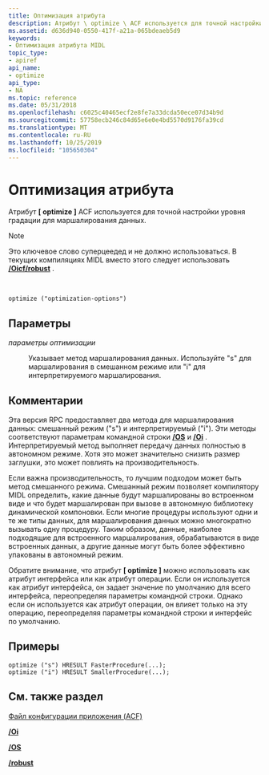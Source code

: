 ```yaml
---
title: Оптимизация атрибута
description: Атрибут \ optimize \ ACF используется для точной настройки уровня градации для маршалирования данных.
ms.assetid: d636d940-0550-417f-a21a-065bdeaeb5d9
keywords:
- Оптимизация атрибута MIDL
topic_type:
- apiref
api_name:
- optimize
api_type:
- NA
ms.topic: reference
ms.date: 05/31/2018
ms.openlocfilehash: c6025c40465ecf2e8fe7a33dcda50ece07d34b9d
ms.sourcegitcommit: 57758ecb246c84d65e6e0e4bd5570d9176fa39cd
ms.translationtype: MT
ms.contentlocale: ru-RU
ms.lasthandoff: 10/25/2019
ms.locfileid: "105650304"
---
```

# <a name="optimize-attribute"></a>Оптимизация атрибута

Атрибут **\[ optimize \]** ACF используется для точной настройки уровня градации для маршалирования данных.

> [!Note]  
> Это ключевое слово суперцеедед и не должно использоваться. В текущих компиляциях MIDL вместо этого следует использовать [**/Oicf**](-oi.md)[**/robust**](-robust.md) .

 

``` syntax
optimize ("optimization-options")
```

## <a name="parameters"></a>Параметры

<dl> <dt>

*параметры оптимизации* 
</dt> <dd>

Указывает метод маршалирования данных. Используйте "s" для маршалирования в смешанном режиме или "i" для интерпретируемого маршалирования.

</dd> </dl>

## <a name="remarks"></a>Комментарии

Эта версия RPC предоставляет два метода для маршалирования данных: смешанный режим ("s") и интерпретируемый ("i"). Эти методы соответствуют параметрам командной строки [**/OS**](-os.md) и [**/Oi**](-oi.md) . Интерпретируемый метод выполняет передачу данных полностью в автономном режиме. Хотя это может значительно снизить размер заглушки, это может повлиять на производительность.

Если важна производительность, то лучшим подходом может быть метод смешанного режима. Смешанный режим позволяет компилятору MIDL определить, какие данные будут маршалированы во встроенном виде и что будет маршалирован при вызове в автономную библиотеку динамической компоновки. Если многие процедуры используют одни и те же типы данных, для маршалирования данных можно многократно вызывать одну процедуру. Таким образом, данные, наиболее подходящие для встроенного маршалирования, обрабатываются в виде встроенных данных, а другие данные могут быть более эффективно упакованы в автономный режим.

Обратите внимание, что атрибут **\[ optimize \]** можно использовать как атрибут интерфейса или как атрибут операции. Если он используется как атрибут интерфейса, он задает значение по умолчанию для всего интерфейса, переопределяя параметры командной строки. Однако если он используется как атрибут операции, он влияет только на эту операцию, переопределяя параметры командной строки и интерфейс по умолчанию.

## <a name="examples"></a>Примеры

``` syntax
optimize ("s") HRESULT FasterProcedure(...); 
optimize ("i") HRESULT SmallerProcedure(...);
```

## <a name="see-also"></a>См. также раздел

<dl> <dt>

[Файл конфигурации приложения (ACF)](application-configuration-file-acf-.md)
</dt> <dt>

[**/Oi**](-oi.md)
</dt> <dt>

[**/OS**](-os.md)
</dt> <dt>

[**/robust**](-robust.md)
</dt> </dl>

 

 




